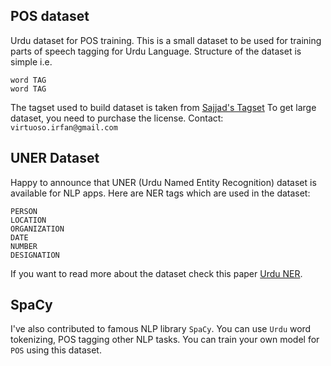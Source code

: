 ## POS dataset
Urdu dataset for POS training. This is a small dataset to be used for training parts of speech tagging for Urdu Language.
Structure of the dataset is simple i.e.
```text
word TAG
word TAG
```

The tagset used to build dataset is taken from [Sajjad's Tagset](http://www.cle.org.pk/Downloads/langproc/UrduPOStagger/UrduPOStagset.pdf)
To get large dataset, you need to purchase the license. Contact: `virtuoso.irfan@gmail.com`

## UNER Dataset
Happy to announce that UNER (Urdu Named Entity Recognition) dataset is available for NLP apps.
Here are NER tags which are used in the dataset:
```text
PERSON
LOCATION
ORGANIZATION
DATE
NUMBER
DESIGNATION
```
If you want to read more about the dataset check this paper [Urdu NER](https://www.researchgate.net/profile/Ali_Daud2/publication/312218764_Named_Entity_Dataset_for_Urdu_Named_Entity_Recognition_Task/links/5877354d08ae8fce492efe1f.pdf).

## SpaCy
I've also contributed to famous NLP library `SpaCy`. You can use `Urdu` word tokenizing, POS tagging other NLP tasks. 
You can train your own model for `POS` using this dataset.